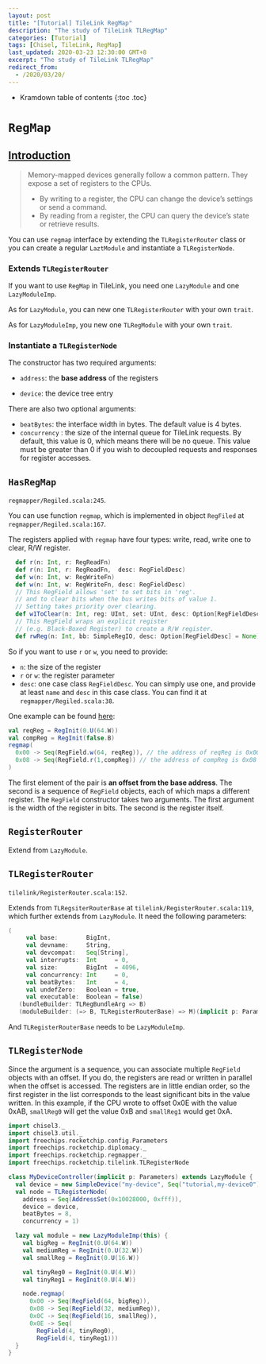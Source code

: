 ```yaml
---
layout: post
title: "[Tutorial] TileLink RegMap"
description: "The study of TileLink TLRegMap"
categories: [Tutorial]
tags: [Chisel, TileLink, RegMap]
last_updated: 2020-03-23 12:30:00 GMT+8
excerpt: "The study of TileLink TLRegMap"
redirect_from:
  - /2020/03/20/
---
```


* Kramdown table of contents
{:toc .toc}
# `RegMap`

## [Introduction](https://chipyard.readthedocs.io/en/latest/TileLink-Diplomacy-Reference/Register-Router.html)

>Memory-mapped devices generally follow a common pattern. They expose a set of registers to the CPUs. 
> + By writing to a register, the CPU can change the device’s settings or send a command. 
> + By reading from a register, the CPU can query the device’s state or retrieve results.

You can use `regmap` interface by extending the `TLRegisterRouter` class or you can create a regular `LaztModule` and instantiate a `TLRegisterNode`.

### Extends `TLRegisterRouter` 

If you want to use `RegMap` in TileLink, you need one `LazyModule` and one `LazyModuleImp`.

As for `LazyModule`, you can new one `TLRegisterRouter` with your own `trait`.

As for `LazyModuleImp`, you new one `TLRegModule` with your own `trait`.

### Instantiate a `TLRegisterNode`

The constructor has two required arguments: 

+ `address`: the **base address** of the registers

+ `device`: the device tree entry

There are also two optional arguments:

+ `beatBytes`: the interface width in bytes. The default value is 4 bytes. 
+ `concurrency` : the size of the internal queue for TileLink requests. By default, this value is 0, which means there will be no queue. This value must be greater than 0 if you wish to decoupled requests and responses for register accesses.

## `HasRegMap`

`regmapper/Regiled.scala:245`.

You can use function `regmap`, which is implemented in object `RegFiled` at `regmapper/Regiled.scala:167`. 

The registers applied with `regmap` have four types: write, read, write one to clear, R/W register.

```scala
  def r(n: Int, r: RegReadFn) 
  def r(n: Int, r: RegReadFn,  desc: RegFieldDesc) 
  def w(n: Int, w: RegWriteFn)
  def w(n: Int, w: RegWriteFn, desc: RegFieldDesc)
  // This RegField allows 'set' to set bits in 'reg'.
  // and to clear bits when the bus writes bits of value 1.
  // Setting takes priority over clearing.
  def w1ToClear(n: Int, reg: UInt, set: UInt, desc: Option[RegFieldDesc] = None)
  // This RegField wraps an explicit register
  // (e.g. Black-Boxed Register) to create a R/W register.
  def rwReg(n: Int, bb: SimpleRegIO, desc: Option[RegFieldDesc] = None)
```

So if you want to use `r` or `w`, you need to provide:

+ `n`: the size of the register
+ `r` or `w`: the register parameter
+ `desc`: one case class `RegFieldDesc`. You can simply use one, and provide at least `name` and `desc` in this case class. You can find it at `regmapper/Regiled.scala:38`.

One example can be found [here](https://www.chiselchina.com/forum/topic/10/%E5%9F%BA%E4%BA%8Etilelink%E7%9A%84dma%E8%AE%BE%E8%AE%A11-%E5%AD%98%E5%82%A8%E6%98%A0%E5%B0%84%E5%AF%84%E5%AD%98%E5%99%A8%E6%8E%A7%E5%88%B6dma%E8%BF%90%E8%A1%8C):

```scala
val reqReg = RegInit(0.U(64.W))
val compReg = RegInit(false.B)
regmap(
  0x00 -> Seq(RegField.w(64, reqReg)), // the address of reqReg is 0x00
  0x08 -> Seq(RegField.r(1,compReg)) // the address of compReg is 0x08
)
```

The first element of the pair is **an offset from the base address**. The second is a sequence of `RegField` objects, each of which maps a different register. The `RegField` constructor takes two arguments. The first argument is the width of the register in bits. The second is the register itself.

## `RegisterRouter`

Extend from `LazyModule`.

## `TLRegisterRouter`

`tilelink/RegisterRouter.scala:152`.

Extends from `TLRegsiterRouterBase` at `tilelink/RegisterRouter.scala:119`, which further extends from `LazyModule`. It need the following parameters:

```scala
(
     val base:        BigInt,
     val devname:     String,
     val devcompat:   Seq[String],
     val interrupts:  Int     = 0,
     val size:        BigInt  = 4096,
     val concurrency: Int     = 0,
     val beatBytes:   Int     = 4,
     val undefZero:   Boolean = true,
     val executable:  Boolean = false)
   (bundleBuilder: TLRegBundleArg => B)
   (moduleBuilder: (=> B, TLRegisterRouterBase) => M)(implicit p: Parameters)
```

And `TLRegisterRouterBase` needs to be `LazyModuleImp`.

## `TLRegisterNode`

Since the argument is a sequence, you can associate multiple `RegField` objects with an offset. If you do, the registers are read or written in parallel when the offset is accessed. The registers are in little endian order, so the first register in the list corresponds to the least significant bits in the value written. In this example, if the CPU wrote to offset 0x0E with the value 0xAB, `smallReg0` will get the value 0xB and `smallReg1` would get 0xA.

```scala
import chisel3._
import chisel3.util._
import freechips.rocketchip.config.Parameters
import freechips.rocketchip.diplomacy._
import freechips.rocketchip.regmapper._
import freechips.rocketchip.tilelink.TLRegisterNode

class MyDeviceController(implicit p: Parameters) extends LazyModule {
  val device = new SimpleDevice("my-device", Seq("tutorial,my-device0"))
  val node = TLRegisterNode(
    address = Seq(AddressSet(0x10028000, 0xfff)),
    device = device,
    beatBytes = 8,
    concurrency = 1)

  lazy val module = new LazyModuleImp(this) {
    val bigReg = RegInit(0.U(64.W))
    val mediumReg = RegInit(0.U(32.W))
    val smallReg = RegInit(0.U(16.W))

    val tinyReg0 = RegInit(0.U(4.W))
    val tinyReg1 = RegInit(0.U(4.W))

    node.regmap(
      0x00 -> Seq(RegField(64, bigReg)),
      0x08 -> Seq(RegField(32, mediumReg)),
      0x0C -> Seq(RegField(16, smallReg)),
      0x0E -> Seq(
        RegField(4, tinyReg0),
        RegField(4, tinyReg1)))
  }
}
```

